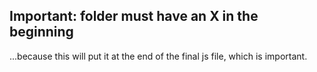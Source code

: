 ﻿
## Important: folder must have an X in the beginning

...because this will put it at the end of the final js file, which is important. 